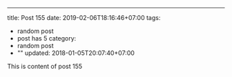 ---
title: Post 155
date: 2019-02-06T18:16:46+07:00
tags:
  - random post
  - post has 5
category:
  - random post
  - ""
updated: 2018-01-05T20:07:40+07:00

This is content of post 155